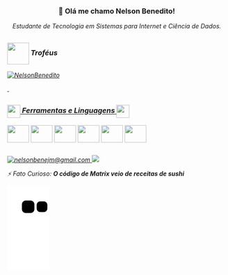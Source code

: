 ### <p align="center">👋 Olá me chamo Nelson Benedito!</p>
<p align="center"><i>Estudante de Tecnologia em Sistemas para Internet e Ciência de Dados.<i></p>

##

<link rel="stylesheet" href="https://cdn.jsdelivr.net/gh/devicons/devicon@v2.15.1/devicon.min.css">

### <img align="center" height="50" width="50" src="https://cdn.discordapp.com/attachments/1005196801944604735/1005198289395789996/trophy_1f3c6.png"> Troféus

<p align="left"> <a href="https://github.com/ryo-ma/github-profile-trophy"><img src="https://github-profile-trophy.vercel.app/?username=NelsonBenedito&theme=onestar&no-frame=true&no-bg=true&column=-1" alt="NelsonBenedito" /></a> </p>

<div >
    <a  href="https://github.com/NelsonBenedito">
        <img height="180em" align="center" src="https://github-readme-stats.vercel.app/api?username=NelsonBenedito&show_icons=true&hide_border=true&theme=dark&count_private=true&bg_color=272b33" alt="">
        <img height="180em" align="center" src="https://github-readme-stats.vercel.app/api/top-langs/?username=NelsonBenedito&show_icons=true&theme=dark&hide_border=true&bg_color=272b33" alt="">
</div>

##
    
 ### <img align="center" height="30" width="30" src="https://cdn.discordapp.com/attachments/1005196801944604735/1005196939991732335/wrench_1f527.png"> Ferramentas e Linguagens <img align="center" height="30" width="30" src="https://cdn.discordapp.com/attachments/1005196801944604735/1005197840533946458/desktop-computer_1f5a5-fe0f.png">
    
 <div style="display:inline-block">
    <img align="center" height="40" width="50" src="https://cdn.jsdelivr.net/gh/devicons/devicon/icons/css3/css3-original.svg" /> 
    <img align="center" height="40" width="50" src="https://cdn.jsdelivr.net/gh/devicons/devicon/icons/html5/html5-original.svg" />
    <img align="center" height="40" width="50" src="https://cdn.jsdelivr.net/gh/devicons/devicon/icons/java/java-plain.svg" />
    <img align="center" height="40" width="50" src="https://cdn.jsdelivr.net/gh/devicons/devicon/icons/illustrator/illustrator-plain.svg" />
    <img align="center" height="40" width="50" src="https://cdn.jsdelivr.net/gh/devicons/devicon/icons/photoshop/photoshop-plain.svg" />
    <img align="center" height="40" width="50" src="https://cdn.jsdelivr.net/gh/devicons/devicon/icons/figma/figma-original.svg" />
</div>
 
##
     
 <div>
     <a href = "mailto:nelsonbenejm@gmail.com" >
    <img src="https://img.shields.io/badge/Gmail-D14836?style=for-the-badge&logo=gmail&logoColor=white" alt="nelsonbenejm@gmail.com">
     <a>
     <a href="https://t.me/nelsonbenedito">
     <img src="https://img.shields.io/badge/Telegram-2CA5E0?style=for-the-badge&logo=telegram&logoColor=white">
     <a>
</div>
    
    
⚡ Fato Curioso: **O código de Matrix veio de receitas de sushi**

![Snake animation](https://github.com/rafaballerini/rafaballerini/blob/output/github-contribution-grid-snake.svg)
